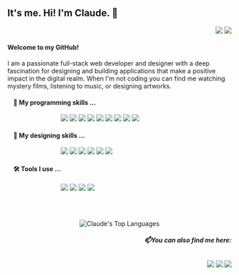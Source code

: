 <h2> It's me. Hi! I'm Claude. 👋  </h2>

<div align="right">

  ![](https://komarev.com/ghpvc/?username=jannclaude&color=6da29e&style=flat&label=Profile+Views) 
  <img src="https://img.shields.io/github/followers/jannclaude.svg?style=social&label=Follow&maxAge=2592000"/>
</div>

<h4>Welcome to my GitHub!</h4> 

I am a passionate full-stack web developer and designer with a deep fascination for designing and building applications that make a positive impact in the digital realm. When I'm not coding you can find me watching mystery films, listening to music, or designing artworks.

<h4>&nbsp; &nbsp; 🚀 My programming skills ...  </h4>

<p>
  <dl>
    <dd>
      <dl>
        <dd>
          <dl>
            <dd>
              <img src="https://img.shields.io/badge/HTML5-E34F26?style=for-the-badge&logo=html5&logoColor=white" />
              <img src="https://img.shields.io/badge/CSS3-1572B6?style=for-the-badge&logo=css3&logoColor=white" />
              <img src="https://img.shields.io/badge/Bootstrap-563D7C?style=for-the-badge&logo=bootstrap&logoColor=white" />
              <img src="https://img.shields.io/badge/JavaScript-F7DF1E?style=for-the-badge&logo=JavaScript&logoColor=white" />
              <img src="https://img.shields.io/badge/Node.js-43853D?style=for-the-badge&logo=node.js&logoColor=white" />
              <img src="https://img.shields.io/badge/Express.js-404D59?style=for-the-badge" />
              <img src="https://img.shields.io/badge/React-20232A?style=for-the-badge&logo=react&logoColor=61DAFB" />
              <img src="https://img.shields.io/badge/MongoDB-4EA94B?style=for-the-badge&logo=mongodb&logoColor=white" />
              <img src="https://img.shields.io/badge/Dart-0175C2?style=for-the-badge&logo=dart&logoColor=white" />
            </dd>
          </dl>
        </dd>
      </dl>
    </dd>
  </dl>
</p>

<h4>&nbsp; &nbsp; 🎨 My designing skills ...  </h4>

<p>
  <dl>
    <dd>
      <dl>
        <dd>
          <dl>
            <dd>
              <img src="https://img.shields.io/badge/Adobe%20Illustrator-FF9A00?style=for-the-badge&logo=adobe%20illustrator&logoColor=white" />
              <img src="https://img.shields.io/badge/Adobe%20Photoshop-31A8FF?style=for-the-badge&logo=Adobe%20Photoshop&logoColor=black" />
              <img src="https://img.shields.io/badge/Adobe%20XD-470137?style=for-the-badge&logo=Adobe%20XD&logoColor=#FF61F6" />
              <img src="https://img.shields.io/badge/Figma-F24E1E?style=for-the-badge&logo=figma&logoColor=white" />
              <img src="https://img.shields.io/badge/InVision-FF3366?style=for-the-badge&logo=InVision&logoColor=white" />
              <img src="https://img.shields.io/badge/blender-%23F5792A.svg?style=for-the-badge&logo=blender&logoColor=white" />
            </dd>
          </dl>
        </dd>
      </dl>
    </dd>
  </dl>
</p>

<h4>&nbsp; &nbsp; 🛠️ Tools I use ...  </h4>

<p>
  <dl>
    <dd>
      <dl>
        <dd>
          <dl>
            <dd>
              <img src="https://img.shields.io/badge/GIT-E44C30?style=for-the-badge&logo=git&logoColor=whit" />
              <img src="https://img.shields.io/badge/Postman-FF6C37?style=for-the-badge&logo=postman&logoColor=white" />
              <img src="https://img.shields.io/badge/Visual_Studio_Code-0078D4?style=for-the-badge&logo=visual%20studio%20code&logoColor=white" />
              <img src="https://img.shields.io/badge/Heroku-430098?style=for-the-badge&logo=heroku&logoColor=white" />
            </dd>
          </dl>
        </dd>
      </dl>
    </dd>
  </dl>
</p>


<!--
**jannclaude/jannclaude** is a ✨ _special_ ✨ repository because its `README.md` (this file) appears on your GitHub profile.

Here are some ideas to get you started:

- 🔭 I’m currently working on ...
- 🌱 I’m currently learning ...
- 👯 I’m looking to collaborate on ...
- 🤔 I’m looking for help with ...
- 💬 Ask me about ...
- 📫 How to reach me: ...
- 😄 Pronouns: ...
- ⚡ Fun fact: ...
-->
<br />
<br />

<div align="center">
  
  ![Claude's Top Languages](https://github-readme-stats.vercel.app/api/top-langs/?username=jannclaude&show_icons=true&title_color=c9d1d9&icon_color=f6c32c&border_color=373b42&text_color=f2f2f2&bg_color=21262d&border_radius=8&count_private=true&layout=compact)
</div>


<p align="right">
  <h5 align="right">📫You can also find me here:  

  <br />
  <br />
  
  <a href="https://www.linkedin.com/in/jannclaudejesus/"><img src="https://img.shields.io/badge/LinkedIn-0077B5?style=for-the-badge&logo=linkedin&logoColor=white"/></a>
  <a href="https://jannclaude.github.io/rep-webportfolio/"><img src="https://img.shields.io/badge/website-000000?style=for-the-badge&logo=About.me&logoColor=white"/></a>
  <a href="https://www.behance.net/jannclaude"><img src="https://img.shields.io/badge/-Behance-blue?style=for-the-badge&logo=behance&logoColor=white"/></a>
  </h5>
  
</p>
